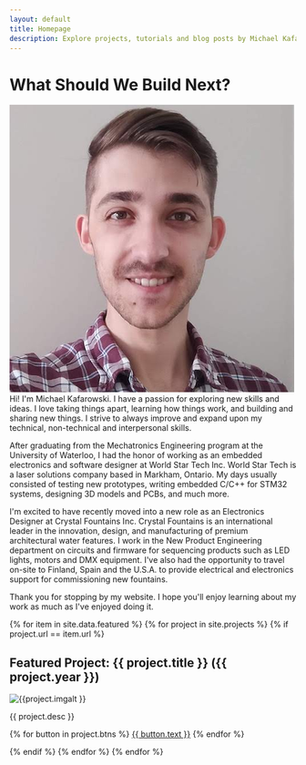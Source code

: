 ```yaml
---
layout: default
title: Homepage
description: Explore projects, tutorials and blog posts by Michael Kafarowski, a Canadian mechatronics and embedded systems developer.
---
```


# What Should We Build Next?
<img class="profilePhoto imgwborder" src="/assets/img/site/me.jpg" alt="me">
Hi! I'm Michael Kafarowski. I have a passion for exploring new skills and ideas. I love taking things apart, learning how things work, and building and sharing new things. I strive to always improve and expand upon my technical, non-technical and interpersonal skills.

After graduating from the Mechatronics Engineering program at the University of Waterloo, I had the honor of working as an embedded electronics and software designer at World Star Tech Inc. World Star Tech is a laser solutions company based in Markham, Ontario. My days usually consisted of testing new prototypes, writing embedded C/C++ for STM32 systems, designing 3D models and PCBs, and much more.

I'm excited to have recently moved into a new role as an Electronics Designer at Crystal Fountains Inc. Crystal Fountains is an international leader in the innovation, design, and manufacturing of premium architectural water features. I work in the New Product Engineering department on circuits and firmware for sequencing products such as LED lights, motors and DMX equipment. I've also had the opportunity to travel on-site to Finland, Spain and the U.S.A. to provide electrical and electronics support for commissioning new fountains. 

Thank you for stopping by my website. I hope you'll enjoy learning about my work as much as I've enjoyed doing it.

{% for item in site.data.featured %}
{% for project in site.projects %}
{% if project.url == item.url %}
 
<article class="project">
    <h2 class="project-title">Featured Project: {{ project.title }} <span class="projectdate">({{ project.year }})</span></h2>   
    <img class="project-img" src="{{ project.imgurl }}" alt="{{project.imgalt }}">  
    <p class="project-desc">{{ project.desc }}</p>
    <div class="project-buttons">
        {% for button in project.btns %}
            <a class="button{% if button.active == false %} inactiveButton{% endif %}" href="{{ button.link }}">{{ button.text }}</a>
        {% endfor %}
    </div>
</article>

{% endif %}
{% endfor %}
{% endfor %}
